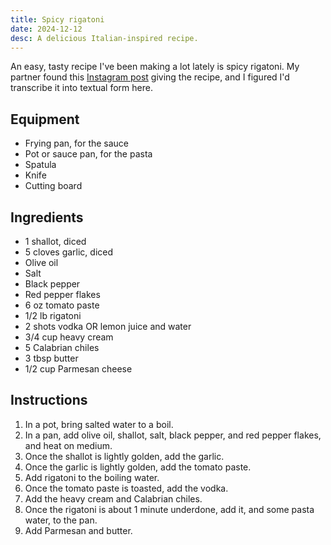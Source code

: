 ```yaml
---
title: Spicy rigatoni
date: 2024-12-12
desc: A delicious Italian-inspired recipe.
---
```


An easy, tasty recipe I've been making a lot lately is spicy rigatoni. My partner found this [Instagram post][insta] giving the recipe, and I figured I'd transcribe it into textual form here.

## Equipment

- Frying pan, for the sauce
- Pot or sauce pan, for the pasta
- Spatula
- Knife
- Cutting board

## Ingredients

- 1 shallot, diced
- 5 cloves garlic, diced
- Olive oil
- Salt
- Black pepper
- Red pepper flakes
- 6 oz tomato paste
- 1/2 lb rigatoni
- 2 shots vodka OR lemon juice and water
- 3/4 cup heavy cream
- 5 Calabrian chiles
- 3 tbsp butter
- 1/2 cup Parmesan cheese

## Instructions

1. In a pot, bring salted water to a boil.
1. In a pan, add olive oil, shallot, salt, black pepper, and red pepper flakes, and heat on medium.
1. Once the shallot is lightly golden, add the garlic.
1. Once the garlic is lightly golden, add the tomato paste.
1. Add rigatoni to the boiling water.
1. Once the tomato paste is toasted, add the vodka.
1. Add the heavy cream and Calabrian chiles.
1. Once the rigatoni is about 1 minute underdone, add it, and some pasta water, to the pan.
1. Add Parmesan and butter.

[insta]: https://www.instagram.com/reel/DBXJq1gO6m0/

